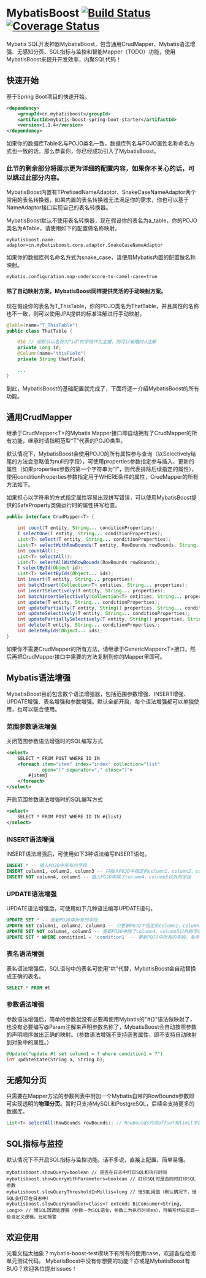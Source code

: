 # MybatisBoost [![Build Status](https://www.travis-ci.org/zhang-rf/mybatis-boost.svg?branch=master)](https://www.travis-ci.org/zhang-rf/mybatis-boost) [![Coverage Status](https://coveralls.io/repos/github/zhang-rf/mybatis-boost/badge.svg)](https://coveralls.io/github/zhang-rf/mybatis-boost)

Mybatis SQL开发神器MybatisBoost，包含通用CrudMapper、Mybatis语法增强、无感知分页、SQL指标与监控和智能Mapper（TODO）功能，使用MybatisBoost来提升开发效率，内聚SQL代码！

## 快速开始

基于Spring Boot项目的快速开始。

```xml
<dependency>
    <groupId>cn.mybatisboost</groupId>
    <artifactId>mybatis-boost-spring-boot-starter</artifactId>
    <version>1.1.4</version>
</dependency>
```

如果你的数据库Table名与POJO类名一致，数据库列名与POJO属性名称命名方式也一致的话，那么恭喜你，你已经成功引入了MybatisBoost。

### 此节的剩余部分将展示更为详细的配置内容，如果你不关心的话，可以跳过此部分内容。

MybatisBoost内置有TPrefixedNameAdaptor、SnakeCaseNameAdaptor两个常用的表名转换器，如果内置的表名转换器无法满足你的需求，你也可以基于NameAdaptor接口实现自己的表名转换器。

MybatisBoost默认不使用表名转换器，现在假设你的表名为a_table，你的POJO类名为ATable，请使用如下的配置做名称映射。

```
mybatisboost.name-adaptor=cn.mybatisboost.core.adaptor.SnakeCaseNameAdaptor
```

如果你的数据库列名命名方式为snake_case，请使用Mybatis内置的配置做名称映射。

```
mybatis.configuration.map-underscore-to-camel-case=true
```

#### 除了自动映射方案，MybatisBoost同样提供灵活的手动映射方案。

现在假设你的表名为T_ThisTable，你的POJO类名为ThatTable，并且属性的名称也不一致，则可以使用JPA提供的标准注解进行手动映射。

```java
@Table(name="T_ThisTable")
public class ThatTable {

    @Id // 如默认以名称为“id”的字段作为主键，则可以省略@Id注解
    private Long id;
    @Column(name="thisField")
    private String thatField;

    ...
}
```

到此，MybatisBoost的基础配置就完成了，下面将逐一介绍MybatisBoost的所有功能。

## 通用CrudMapper

继承于CrudMapper&lt;T&gt;的Mybatis Mapper接口即自动拥有了CrudMapper的所有功能，继承时请指明范型“T”代表的POJO类型。

默认情况下，MybatisBoost会使用POJO的所有属性参与查询（以Selectively结尾的方法会忽略值为null的字段），可使用properties参数指定参与插入、更新的属性（如果properties参数的第一个字符串为“!”，则代表排除后续指定的属性），使用conditionProperties参数指定用于WHERE条件的属性，CrudMapper的所有方法如下。

如果担心以字符串的方式指定属性容易出现拼写错误，可以使用MybatisBoost提供的SafeProperty类做运行时的属性拼写检查。

```java
public interface CrudMapper<T> {

    int count(T entity, String... conditionProperties);
    T selectOne(T entity, String... conditionProperties);
    List<T> select(T entity, String... conditionProperties);
    List<T> selectWithRowBounds(T entity, RowBounds rowBounds, String... conditionProperties);
    int countAll();
    List<T> selectAll();
    List<T> selectAllWithRowBounds(RowBounds rowBounds);
    T selectById(Object id);
    List<T> selectByIds(Object... ids);
    int insert(T entity, String... properties);
    int batchInsert(Collection<T> entities, String... properties);
    int insertSelectively(T entity, String... properties);
    int batchInsertSelectively(Collection<T> entities, String... properties);
    int update(T entity, String... conditionProperties);
    int updatePartially(T entity, String[] properties, String... conditionProperties);
    int updateSelectively(T entity, String... conditionProperties);
    int updatePartiallySelectively(T entity, String[] properties, String... conditionProperties);
    int delete(T entity, String... conditionProperties);
    int deleteByIds(Object... ids);
}
```

如果你不需要CrudMapper的所有方法，请继承于GenericMapper&lt;T&gt;接口，然后再把CrudMapper接口中需要的方法复制到你的Mapper里即可。

## Mybatis语法增强

MybatisBoost目前包含数个语法增强器，包括范围参数增强、INSERT增强、UPDATE增强、表名增强和参数增强。默认全部开启，每个语法增强都可以单独使用，也可以联合使用。

### 范围参数语法增强

关闭范围参数语法增强时的SQL编写方式
```xml
<select>
    SELECT * FROM POST WHERE ID IN
    <foreach item="item" index="index" collection="list"
             open="(" separator="," close=")">
        #{item}
    </foreach>
</select>
```

开启范围参数语法增强时的SQL编写方式
```xml
<select>
    SELECT * FROM POST WHERE ID IN #{list}
</select>
```

### INSERT语法增强

INSERT语法增强后，可使用如下3种语法编写INSERT语句。

```sql
INSERT * -- 插入POJO中所有的字段
INSERT column1, column2, column3 -- 只插入POJO中指定的column1、column2、column3三个字段
INSERT NOT column4, column5 -- 插入POJO中除了column4、column5以外的字段
```

### UPDATE语法增强

UPDATE语法增强后，可使用如下几种语法编写UPDATE语句。

```sql
UPDATE SET * -- 更新POJO中所有的字段
UPDATE SET column1, column2, column3 -- 只更新POJO中指定的column1、column2、column3三个字段
UPDATE SET NOT column4, column5 -- 更新POJO中除了column4、column5以外的字段
UPDATE SET * WHERE condition1 = 'condition1' -- 更新POJO中所有的字段，条件为"condition1 = 'condition1'"
```

### 表名语法增强

表名语法增强后，SQL语句中的表名可使用"#t"代替，MybatisBoost会自动替换成正确的表名。

```sql
SELECT * FROM #t
```

### 参数语法增强

参数语法增强后，简单的参数就没有必要再使用Mybatis的"#{}"语法做映射了，也没有必要编写@Param注解来声明参数名称了，MybatisBoost会自动按照参数的声明顺序做出正确的映射。（参数语法增强不支持嵌套属性，即不支持自动映射到对象中的属性。）

```sql
@Update("update #t set column1 = ? where condition1 = ?")
int updateState(String a, String b);
```

## 无感知分页

只需要在Mapper方法的参数列表中附加一个Mybatis自带的RowBounds参数即可实现透明的**物理分页**。暂时只支持MySQL和PostgreSQL，后续会支持更多的数据库。

```java
List<T> selectAll(RowBounds rowBounds); // RowBounds内含offset和limit字段
```

## SQL指标与监控

默认情况下不开启SQL指标与监控功能。话不多说，直接上配置，简单易懂。

```
mybatisboost.showQuery=boolean // 是否在日志中打印SQL和执行时间
mybatisboost.showQueryWithParameters=boolean // 打印SQL时是否同时打印SQL参数
mybatisboost.slowQueryThresholdInMillis=long // 慢SQL阈值（默认情况下，慢SQL会打印在日志中）
mybatisboost.slowQueryHandler=Class<? extends BiConsumer<String, Long>> // 慢SQL回调处理器（参数一为SQL语句，参数二为执行时间ms），可编写代码实现一些自定义逻辑，比如报警
```

## 欢迎使用

光看文档太抽象？mybatis-boost-test模块下有所有的使用case，欢迎各位检阅单元测试代码。
MybatisBoost中没有你想要的功能？亦或是MybatisBoost有BUG？欢迎各位提出issues！